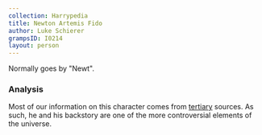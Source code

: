 ```yaml
---
collection: Harrypedia
title: Newton Artemis Fido
author: Luke Schierer
grampsID: I0214
layout: person
---
```


Normally goes by "Newt".

### Analysis

Most of our information on this character comes from [tertiary] sources. As such, he and his backstory are one of the more controversial elements of the universe.

[tertiary]: /Harrypedia/#tertiary-sources
